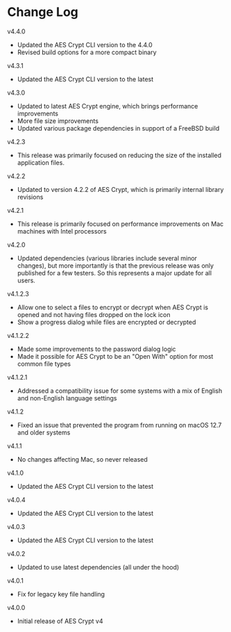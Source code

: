 # Change Log

v4.4.0

- Updated the AES Crypt CLI version to the 4.4.0
- Revised build options for a more compact binary

v4.3.1

- Updated the AES Crypt CLI version to the latest

v4.3.0

- Updated to latest AES Crypt engine, which brings performance improvements
- More file size improvements
- Updated various package dependencies in support of a FreeBSD build

v4.2.3

- This release was primarily focused on reducing the size of the installed
  application files.

v4.2.2

- Updated to version 4.2.2 of AES Crypt, which is primarily internal
  library revisions

v4.2.1

- This release is primarily focused on performance improvements on
  Mac machines with Intel processors

v4.2.0

- Updated dependencies (various libraries include several minor changes),
  but more importantly is that the previous release was only published
  for a few testers. So this represents a major update for all users.

v4.1.2.3

- Allow one to select a files to encrypt or decrypt when AES Crypt is opened
  and not having files dropped on the lock icon
- Show a progress dialog while files are encrypted or decrypted

v4.1.2.2

- Made some improvements to the password dialog logic
- Made it possible for AES Crypt to be an "Open With" option
  for most common file types

v4.1.2.1

- Addressed a compatibility issue for some systems with a mix of English
  and non-English language settings

v4.1.2

- Fixed an issue that prevented the program from running on macOS 12.7
  and older systems

v4.1.1

- No changes affecting Mac, so never released

v4.1.0

- Updated the AES Crypt CLI version to the latest

v4.0.4

- Updated the AES Crypt CLI version to the latest

v4.0.3

- Updated the AES Crypt CLI version to the latest

v4.0.2

- Updated to use latest dependencies (all under the hood)

v4.0.1

- Fix for legacy key file handling

v4.0.0

- Initial release of AES Crypt v4

